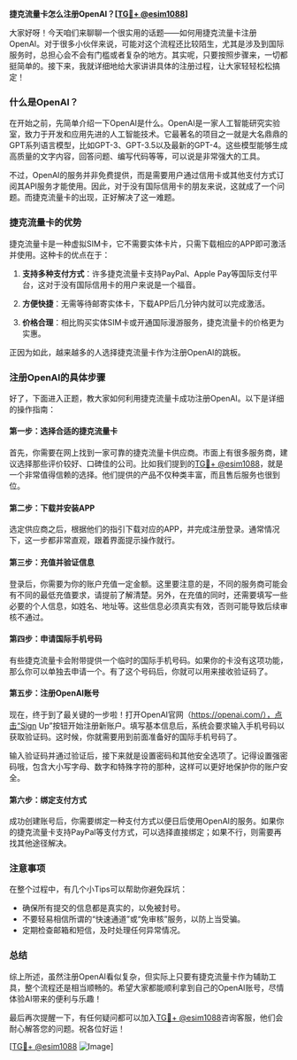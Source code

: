 **捷克流量卡怎么注册OpenAI？[[TG💪+ @esim1088](https://t.me/s/esim1088)]**

大家好呀！今天咱们来聊聊一个很实用的话题——如何用捷克流量卡注册OpenAI。对于很多小伙伴来说，可能对这个流程还比较陌生，尤其是涉及到国际服务时，总担心会不会有门槛或者复杂的地方。其实呢，只要按照步骤来，一切都挺简单的。接下来，我就详细地给大家讲讲具体的注册过程，让大家轻轻松松搞定！

### 什么是OpenAI？

在开始之前，先简单介绍一下OpenAI是什么。OpenAI是一家人工智能研究实验室，致力于开发和应用先进的人工智能技术。它最著名的项目之一就是大名鼎鼎的GPT系列语言模型，比如GPT-3、GPT-3.5以及最新的GPT-4。这些模型能够生成高质量的文字内容，回答问题、编写代码等等，可以说是非常强大的工具。

不过，OpenAI的服务并非免费提供，而是需要用户通过信用卡或其他支付方式订阅其API服务才能使用。因此，对于没有国际信用卡的朋友来说，这就成了一个问题。而捷克流量卡的出现，正好解决了这一难题。

### 捷克流量卡的优势

捷克流量卡是一种虚拟SIM卡，它不需要实体卡片，只需下载相应的APP即可激活并使用。这种卡的优点在于：

1. **支持多种支付方式**：许多捷克流量卡支持PayPal、Apple Pay等国际支付平台，这对于没有国际信用卡的用户来说是一个福音。
   
2. **方便快捷**：无需等待邮寄实体卡，下载APP后几分钟内就可以完成激活。
   
3. **价格合理**：相比购买实体SIM卡或开通国际漫游服务，捷克流量卡的价格更为实惠。

正因为如此，越来越多的人选择捷克流量卡作为注册OpenAI的跳板。

### 注册OpenAI的具体步骤

好了，下面进入正题，教大家如何利用捷克流量卡成功注册OpenAI。以下是详细的操作指南：

#### 第一步：选择合适的捷克流量卡

首先，你需要在网上找到一家可靠的捷克流量卡供应商。市面上有很多服务商，建议选择那些评价较好、口碑佳的公司。比如我们提到的[TG💪+ @esim1088](https://t.me/s/esim1088)，就是一个非常值得信赖的选择。他们提供的产品不仅种类丰富，而且售后服务也很到位。

#### 第二步：下载并安装APP

选定供应商之后，根据他们的指引下载对应的APP，并完成注册登录。通常情况下，这一步都非常直观，跟着界面提示操作就行。

#### 第三步：充值并验证信息

登录后，你需要为你的账户充值一定金额。这里要注意的是，不同的服务商可能会有不同的最低充值要求，请提前了解清楚。另外，在充值的同时，还需要填写一些必要的个人信息，如姓名、地址等。这些信息必须真实有效，否则可能导致后续审核不通过。

#### 第四步：申请国际手机号码

有些捷克流量卡会附带提供一个临时的国际手机号码。如果你的卡没有这项功能，那么你可以单独去申请一个。有了这个号码后，你就可以用来接收验证码了。

#### 第五步：注册OpenAI账号

现在，终于到了最关键的一步啦！打开OpenAI官网（https://openai.com/），点击“Sign Up”按钮开始注册新账户。填写基本信息后，系统会要求输入手机号码以获取验证码。这时候，你就需要用到前面准备好的国际手机号码了。

输入验证码并通过验证后，接下来就是设置密码和其他安全选项了。记得设置强密码哦，包含大小写字母、数字和特殊字符的那种，这样可以更好地保护你的账户安全。

#### 第六步：绑定支付方式

成功创建账号后，你需要绑定一种支付方式以便日后使用OpenAI的服务。如果你的捷克流量卡支持PayPal等支付方式，可以选择直接绑定；如果不行，则需要再找其他途径解决。

### 注意事项

在整个过程中，有几个小Tips可以帮助你避免踩坑：

- 确保所有提交的信息都是真实的，以免被封号。
- 不要轻易相信所谓的“快速通道”或“免审核”服务，以防上当受骗。
- 定期检查邮箱和短信，及时处理任何异常情况。

### 总结

综上所述，虽然注册OpenAI看似复杂，但实际上只要有捷克流量卡作为辅助工具，整个流程还是相当顺畅的。希望大家都能顺利拿到自己的OpenAI账号，尽情体验AI带来的便利与乐趣！

最后再次提醒一下，有任何疑问都可以加入[TG💪+ @esim1088](https://t.me/s/esim1088)咨询客服，他们会耐心解答您的问题。祝各位好运！

[[TG💪+ @esim1088](https://t.me/s/esim1088) ![Image](https://i.postimg.cc/4NQfJmqS/Snipaste-2025-05-13-00-14-12.png)]